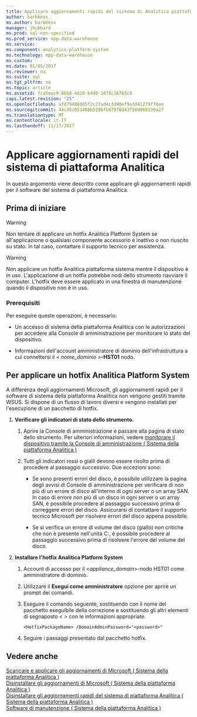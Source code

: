 ```yaml
---
title: Applicare aggiornamenti rapidi del sistema di Analitica piattaforma (sistema di piattaforma Analitica)
author: barbkess
ms.author: barbkess
manager: jhubbard
ms.prod: sql-non-specified
ms.prod_service: mpp-data-warehouse
ms.service: 
ms.component: analytics-platform-system
ms.technology: mpp-data-warehouse
ms.custom: 
ms.date: 01/05/2017
ms.reviewer: na
ms.suite: sql
ms.tgt_pltfrm: na
ms.topic: article
ms.assetid: fca5eec9-86b8-4d20-b498-1678c367b5c8
caps.latest.revision: "25"
ms.openlocfilehash: af879486885f2c27ad4c3d80ef9a3d41279ff0ee
ms.sourcegitcommit: 44cd5c651488b5296fb679f6d43f50d068339a27
ms.translationtype: MT
ms.contentlocale: it-IT
ms.lasthandoff: 11/17/2017
---
```

# <a name="apply-analytics-platform-system-hotfixes"></a>Applicare aggiornamenti rapidi del sistema di piattaforma Analitica
In questo argomento viene descritto come applicare gli aggiornamenti rapidi per il software del sistema di piattaforma Analitica.  
  
## <a name="before-you-begin"></a>Prima di iniziare  
  
> [!WARNING]  
> Non tentare di applicare un hotfix Analitica Platform System se all'applicazione o qualsiasi componente accessorio è inattivo o non riuscito su stato. In tal caso, contattare il supporto tecnico per assistenza.  
  
> [!WARNING]  
> Non applicare un hotfix Analitica piattaforma sistema mentre il dispositivo è in uso. L'applicazione di un hotfix potrebbe nodi dello strumento riavviare il computer. L'hotfix deve essere applicato in una finestra di manutenzione quando il dispositivo non è in uso.  
  
### <a name="prerequisites"></a>Prerequisiti  
Per eseguire queste operazioni, è necessario:  
  
-   Un accesso di sistema della piattaforma Analitica con le autorizzazioni per accedere alla Console di amministrazione per monitorare lo stato del dispositivo. <!-- MISSING LINKS See [Grant Permissions to Use the Admin Console &#40;SQL Server PDW&#41;](../sqlpdw/grant-permissions-to-use-the-admin-console-sql-server-pdw.md).  -->  
  
-   Informazioni dell'account amministratore di dominio dell'infrastruttura a cui connettersi il *< nome_dominio >***-HST01** nodo.  
  
## <a name="HowToInstallPDW"></a>Per applicare un hotfix Analitica Platform System  
A differenza degli aggiornamenti Microsoft, gli aggiornamenti rapidi per il software di sistema della piattaforma Analitica non vengono gestiti tramite WSUS. Si dispone di un flusso di lavoro diversi e vengono installati per l'esecuzione di un pacchetto di hotfix.  
  
1.  **Verificare gli indicatori di stato dello strumento.**  
  
    1.  Aprire la Console di amministrazione e passare alla pagina di stato dello strumento. Per ulteriori informazioni, vedere [monitorare il dispositivo tramite la Console di amministrazione &#40; Sistema della piattaforma Analitica &#41;](monitor-the-appliance-by-using-the-admin-console.md)  
  
    2.  Tutti gli indicatori rossi o gialli devono essere risolto prima di procedere al passaggio successivo. Due eccezioni sono:  
  
        -   Se sono presenti errori del disco, è possibile utilizzare la pagina degli avvisi di Console di amministrazione per verificare di non più di un errore di disco all'interno di ogni server o un array SAN. In caso di errore non più di un disco in ogni server o un array SAN, è possibile procedere al passaggio successivo prima di correggere errori del disco. Assicurarsi di contattare il supporto tecnico Microsoft per risolvere errori del disco appena possibile.  
  
        -   Se si verifica un errore di volume del disco (giallo) non critiche che non è presente nell'unità C:\, è possibile procedere al passaggio successivo prima di risolvere l'errore del volume del disco.  
  
2.  **Installare l'hotfix Analitica Platform System**  
  
    1.  Account di accesso per il <*appliance_domain*>-nodo HST01 come amministratore di dominio.  
  
    2.  Utilizzare il **Esegui come amministratore** opzione per aprire un prompt dei comandi.  
  
    3.  Eseguire il comando seguente, sostituendo  *<HotfixPackageName>*  con il nome del pacchetto eseguibile della correzione e sostituendo gli altri elementi di segnaposto *< >* con le informazioni appropriate.  
  
        ```  
        <HotfixPackageName> /DomainAdminPassword="<password>"  
        ```  
  
    4.  Seguire i passaggi presentato dal pacchetto hotfix.  
  
## <a name="see-also"></a>Vedere anche  
[Scaricare e applicare gli aggiornamenti di Microsoft &#40; Sistema della piattaforma Analitica &#41;](download-and-apply-microsoft-updates.md)  
[Disinstallare gli aggiornamenti di Microsoft &#40; Sistema della piattaforma Analitica &#41;](uninstall-microsoft-updates.md)  
[Disinstallare gli aggiornamenti rapidi del sistema di piattaforma Analitica &#40; Sistema della piattaforma Analitica &#41;](uninstall-analytics-platform-system-hotfixes.md)  
[Software di manutenzione &#40; Sistema della piattaforma Analitica &#41;](software-servicing.md)  
  
